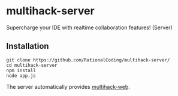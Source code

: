 # multihack-server
Supercharge your IDE with realtime collaboration features! (Server)

## Installation
```
git clone https://github.com/RationalCoding/multihack-server/
cd multihack-server
npm install
node app.js
```

The server automatically provides [multihack-web](https://github.com/RationalCoding/multihack-web).
